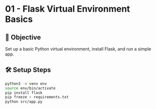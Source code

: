 # 01 - Flask Virtual Environment Basics

## 🔧 Objective
Set up a basic Python virtual environment, install Flask, and run a simple app.

## 🛠️ Setup Steps

```bash
python3 -m venv env
source env/bin/activate
pip install flask
pip freeze > requirements.txt
python src/app.py

